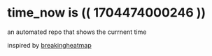 # time_now is (( 1704474000246 ))

an automated repo that shows the currnent time

inspired by [breakingheatmap](https://github.com/breakingheatmap/breakingheatmap)